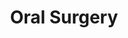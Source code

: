---
templateKey: specialties-page
language: en
title: Oral Surgery
redirects: /especialidades/cirugia-bucal/

# Hero Section
hero:
  display: true
  type: default
  image: /img/hero-oral-surgery.jpg
  parallax: false
  title: >
    <span class="bebas" style="font-family:Bebas Neue Bold;color:white;font-weight:lighter">Oral Surgery</span>
  indicator: false
  halfSize: true

# Heading Section
specialtiesHeading:
  display: true
  img: /img/icon-oral-surgery.jpg
  content: Avoid pain, complications and bad times. A true surgeon will be able to carry out a clean, safe, fast and accurate intervention, with hardly any postoperative sequel.

# Aside section
paragraphSection:
  body: >
    <p>Although the mouth represents a small and limited region of the human body, <b>a large number of congenital and/or acquired pathological entities that require elective surgical treatment can be presented in it. </b> Among the most common of those that are treated in our clinic, we can mention the extraction of the included third molars  <em>(wisdom teeth)</em>, simple, complex and multiple dental extractions, placement of DENTAL IMPLANTS, phrenilectomies, apicectomies and periapical surgeries, excision and biopsy of minor oral lesions and dentigerous cysts; among others.</p>
    
    <p><b>Usually all these procedures are performed under local anesthesia,</b> however, they are occasionally executed in conjunction with an Anesthesiologist under CONSCIOUS SEDATION, especially in excessively nervous patients or with any physical or emotional commitment. <b>Its objective is to get people into a state of tranquility and deep relaxation during the clinical act.</b></p>
    
    <p><b>Although the purpose of the intervention may vary, the techniques used are always very similar, </b>  and involve, prior anesthesia, the gum incision, its detachment to a greater or lesser extent, the removal of pathological or excessive tissues, placement of implants or biocompatible grafts, and finally; the closure and suture of the wound. It will always be essential, for the final success of the procedure, that the operator knows in detail the specific function and clinical application of the numerous surgical instruments of DIERESIS, EXERESIS and SYNTHESIS.</p>
    
    <p><b>Oral surgery is science, art and skill, </b> and although it is governed by the same principles of General surgery, it has its own peculiarities that emanate from the anatomical area to be treated. Not in vain, <b>it is the oldest Specialty of Dentistry.</b></p> 
  image: /img/aside-oral-surgery.jpg

# Quote Section
quote:
  title: ''
  body: >
    As a general rule, extractions of ectopic, including or semi-erupted third molars, are easier to perform in patients under 25 years old, before their roots have fully developed.
  author: Dr. Castor José Garabán Povea 
  footer:
    position: Oral Surgeon
    clinic: DENTAL VIP, Especialidades Odontológicas s.c.

# Parallax Section
plainParallax:
  image: /img/parallax-oral-surgery.jpg

# Faq Section
faq:
  title:  Frequently Asked Questions
  blocks:
    - questions: 
      - question: Why choose a Specialist in Oral Surgery? 
        answer: >
          <p>Because he is a broad connoisseur of oral anatomy and pathology, because he exercises great mastery over contemporary medical-surgical principles and because he possesses great skill and dexterity on handling the most innovative clinical techniques of the Specialty, qualities that confer him the level of expert in the matter.</p>
      - question: Are surgical acts performed in the mouth very painful?
        answer: >
          <p>The evolution that Dentistry has experienced in recent decades allows us to affirm that, under normal conditions, the discomfort associated with any surgical act is truly small. Although all oral surgery procedures are essentially invasive, the reality is that the postoperative period is perfectly controllable. The application of an effective anesthetic technique, of a controlled surgical act and the adoption of an adequate postoperative protocol, will minimize the risk and the possibility of pain, infection and inflammation of the affected area.</p>
      - question: Is it necessary to undergo to blood tests before an intervention? 
        answer: >
          <p>Although surgical complications are extremely rare in young and apparently healthy patients, it will never hurt to have a preoperative hematological profile that evaluates the ability of blood coagulation and tissue scarring. So a blood test will be routine as a prerequisite to the intervention.</p>
      - question: Should the patient go on an empty stomach?
        answer: >
          <p>Conversely. If the procedure is going to be performed under local anesthesia, we should always avoid it. Fasting is only necessary in cases of general anesthesia.</p>
      - question: What others preoperative cares are recommended?
        answer: >
          <p>We generally suggest using fresh and light clothes during the procedure, brushing your teeth, gums and mucous membranes before the intervention and having an adult companion who can provide you the necessary support.</p>

      - question: For an oral surgery, could you give me general anesthesia? 
        answer: >
          <p>Only in cases of major surgery such as orthognathic and maxillofacial. Due to its great effectiveness, safety and almost absolute absence of side effects, local trunk or infiltrative anesthesia is the one of choice for minor oral surgery interventions in outpatient settings. Conscious sedation with benzodiazepine derivatives is the best option for special or excessively apprehensive people, however, it requires the participation of an Anesthesiologist.</p>
      - question: What is an atraumatic extraction and what is its importance? 
        answer: >
          <p>Atraumatic surgical methods for tooth extraction aim to preserve intact the bone that surrounds the tooth root. This work philosophy is based on a set of very well defined principles and an instruments specially designed to preserve the alveolus and its bone crest, thus favoring the subsequent placement of dental implants. In oral implantology the bone is pure gold, and if there is bone, we have to take care of it.</p>
      - question: When removing a tooth, can an implant be placed immediately?
        answer: >
          <p>Sometimes yes, sometimes no. The immediate implants are inserted in the same surgical act in which the extractions of the teeth to be replaced are performed. Although they are very desirable and offer great advantages, they cannot be placed in the presence of extensive apical lesions and/or active periodontal pathology.</p>
      - question: Is it always necessary to extract the third molars or wisdom teeth? 
        answer: >
          <p>Definitely not. They should be removed when they are unable to erupt due to lack of space and remain included, when generate pain or chronic discomfort, when erupt in a bad position, when interfere with occlusion or bite or when they suffer carious lesions of considerable extent.</p>
      - question: What are included teeth?
        answer: >
          <p>
          Dental inclusion is a developmental disorder in which a given tooth, come the normal time of its eruption remains inside the tissues of the oral cavity <em>(alveolar bone and oral mucosa)</em>. The teeth that most frequently suffer from this situation are the third molars, mainly those of the lower jaw. The diagnosis of the inclusion of a tooth can only be made using radiological examinations, usually a panoramic dental x-ray.</p>
    - questions:

      - question: Should they always be extracted? 
        answer: >
          <p>Yes, in the vast majority of cases, however, there is no general rule for making the decision. The different criteria must be evaluated in each particular clinical situation, weighing thoroughly the risks and benefits of the intervention.</p>
      - question: What is a phrenilectomy or frenectomy? 
        answer: >
          <p>It consists of a small operation in which the lingual or labial frenulum is repositioned so that it does not interfere with the correct position of the teeth and/or tongue mobility. Very low or very fibrous labial insertions generate pressure and unsightly spaces between the central incisors <em>(diastemas)</em>. Abnormal lingual insertions cause serious phonetic and diction alterations.</p>
      - question: Are cysts and tumors of the oral cavity very common? 
        answer: >
          <p>Fortunately they are pathologies of very low prevalence. However, once its existence is detected, it is imperative to study the case and immediately determine the therapeutic behavior to be implemented. </p>
      - question: What is a biopsy and what is it done for?  
        answer: >
          <p>It is a microscopic study of a piece of tissue or a portion of organic liquid that is extracted from a living being. Some biopsies involve the removal of a small amount of tissue with a needle, while others include surgical removal of the entire lesion. Usually, a biopsy is performed for the screening of oral cancer or for the diagnosis of ulcers, erosions and blisters that does not show evidence of healing within 5 to 10 days, rapidly growing nodules, black lesions, white lesions, red lesions with suspected erythroplasia, lesions without a definite diagnosis, and in some cases; for the study of infectious fungal and bacterial diseases. </p>
      - question: What is an apicectomy? 
        answer: >
          <p>Apicectomy is a surgical procedure whose objective is to eliminate the apex <em>(end)</em> of the root of a tooth to solve a localized infectious process of endodontic origin. This type of surgery is performed only if other more conservative treatments such as conventional endodontics have failed, if it is impossible to access the apex of the root, if there are false ducts in the affected tooth, or when inside it, has fractured some instrument of intraradicular use. </p>

      - question: When are bone grafts indicated?
        answer: >
          <p>Usually in cases of advanced periodontal disease and in cases where the quantity and quality of the recipient bone are not favorable for the placement of dental implants. Although there are several types of grafts, a mixed technique is usually executed. Autologous bone taken from the same patient <em>(autograft)</em> and lyophilized bone of animal origin <em>(xenograft)</em> are usually placed at the same time.</p>
      - question: Is inflammation normal after an oral surgery procedure? 
        answer: >
          <p>It is natural to experience some swelling after any surgery. A surgical cut in the skin or mucosa, also called incision, is a form of aggression to the organism. The body's natural response to an injury of this type is the inflammatory process, which, as we know, occurs with increased volume. However, if the inflammation becomes exaggerated, contact your Specialist immediately.</p>
      - question: Is it necessary to take antibiotics, analgesics and anti-inflammatories? 
        answer: >
          <p>Depends on the situation. Simple procedures rarely require postoperative medication, however, more complex interventions do. We generally prescribe a broad-spectrum antibiotic and a non-steroidal anti-inflammatory analgesic <em>(NSAID)</em>.</p>
      - question: In case of bleeding, what is the behavior to follow? 
        answer: >
          <p>It is normal to suffer slight bleeding during the first 24 hours. If this bleeding is more intense <em>(hemorrhage)</em>, then one or more gauze should be folded, placed on the wound and compressed by biting gently with the opposing teeth until the blood stops. If it is necessary to place more gauzes, never remove the first ones, apply new ones on these. Place ice and avoid to lying down. If the problem persists, contact your Specialist immediately.</p>
      - question: How long should the sutures remain in the mouth? 
        answer: >
          <p>It all depends on the case and extent of the procedure. As a general rule, a period of between 7 and 10 days is sufficient, however, it could be extended for a longer time. At present it is very common to use resorbable sutures that, for being biodegradable, do not require a second clinical intervention for their removal.</p>

# Clinic Cases
clinicCases:
  title: Oral Surgery - Clinic Cases
  items:
    - image: /img/clinic-cases-oral-surgery-en-01-thumb.jpg
      title: > 
        <h6>EXPOSURE OF DENTAL IMPLANTS</h6>
    - image: /img/clinic-cases-oral-surgery-en-02-thumb.jpg
      title: >
        <h6>LOWER THIRD MOLAR EXTRACTION</h6>
    - image: /img/clinic-cases-oral-surgery-en-03-thumb.jpg
      title: >
        <h6>TOOTH EXTRACTION, BONE GRAFT AND IMMEDIATE IMPLANT</h6>
    - image: /img/clinic-cases-oral-surgery-en-04-thumb.jpg
      title: >
        <h6>MULTIPLE EXODONTICS</h6>
    - image: /img/clinic-cases-oral-surgery-en-05-thumb.jpg
      title: >
        <h6>FRENECTOMY</h6>
    - image: /img/clinic-cases-oral-surgery-en-06-thumb.jpg
      title: >
        <h6>ALVEOLAR REGENERATION WITH AUTOLOGOUS BONE</h6>
    - image: /img/clinic-cases-oral-surgery-en-07-thumb.jpg
      title: >
        <h6>IMPACTED CANINE EXPOSURE</h6>
    - image: /img/clinic-cases-oral-surgery-en-08-thumb.jpg
      title: >
        <h6>Sinus Lift </h6>
    - image: /img/clinic-cases-oral-surgery-en-09-thumb.jpg
      title: >
        <h6>EXCISIONAL BIOPSY</h6>
    - image: /img/clinic-cases-oral-surgery-en-10-thumb.jpg
      title: >
        <h6>APICECTOMY </h6>
    - image: /img/clinic-cases-oral-surgery-en-11-thumb.jpg 
      title: >
        <h6>PLATELET-RICH FIBRIN <em><em>(PRF)</em> IN IMPLANT DENTISTRY</h6>
    - image: /img/clinic-cases-oral-surgery-en-12-thumb.jpg
      title: >
        <h6>MANDIBULAR TORUS REMOVAL </h6>
    - image: /img/clinic-cases-oral-surgery-en-13-thumb.jpg
      title: >
        <h6>MAXILLARY SINUS AUGMENTATION AND DENTAL IMPLANTS </h6>
    - image: /img/clinic-cases-oral-surgery-en-14-thumb.jpg
      title: >
        <h6>GUIDED TISSUE REGENERATION </h6>
    - image: /img/clinic-cases-oral-surgery-en-15-thumb.jpg
      title: >
        <h6>VESTIBULAR BONE BOARD RESTORATION</h6>
    - image: /img/clinic-cases-oral-surgery-en-16-thumb.jpg
      title: >
        <h6>ROOTS SIMPLE EXTRACTION</h6>
    - image: /img/clinic-cases-oral-surgery-en-17-thumb.jpg
      title: >
        <h6>SURGICAL RESECTION OF FIBROMATOUS LESION</h6>
    - image: /img/clinic-cases-oral-surgery-en-18-thumb.jpg
      title: >
        <h6>HEALING CAP</h6>
    - image: /img/clinic-cases-oral-surgery-en-19-thumb.jpg
      title: >
        <h6>CORTICOTOMY FOR EXPANSION OF RESIDUAL RIDGE</h6>
    - image: /img/clinic-cases-oral-surgery-en-20-thumb.jpg
      title: >
        <h6>UPPER THIRD MOLAR ODONTECTOMY</h6>
    - image: /img/clinic-cases-oral-surgery-en-21-thumb.jpg
      title: >
        <h6>MAXILLARY FIRST MOLAR EXTRACTION </h6>
  lightbox:
    placeholder: ''
    type: ''
    images: 
      - image: /img/clinic-cases-oral-surgery-en-01.jpg
      - image: /img/clinic-cases-oral-surgery-en-02.jpg
      - image: /img/clinic-cases-oral-surgery-en-03.jpg
      - image: /img/clinic-cases-oral-surgery-en-04.jpg
      - image: /img/clinic-cases-oral-surgery-en-05.jpg
      - image: /img/clinic-cases-oral-surgery-en-06.jpg
      - image: /img/clinic-cases-oral-surgery-en-07.jpg
      - image: /img/clinic-cases-oral-surgery-en-08.jpg
      - image: /img/clinic-cases-oral-surgery-en-09.jpg
      - image: /img/clinic-cases-oral-surgery-en-10.jpg
      - image: /img/clinic-cases-oral-surgery-en-11.jpg
      - image: /img/clinic-cases-oral-surgery-en-12.jpg
      - image: /img/clinic-cases-oral-surgery-en-13.jpg
      - image: /img/clinic-cases-oral-surgery-en-14.jpg
      - image: /img/clinic-cases-oral-surgery-en-15.jpg
      - image: /img/clinic-cases-oral-surgery-en-16.jpg
      - image: /img/clinic-cases-oral-surgery-en-17.jpg
      - image: /img/clinic-cases-oral-surgery-en-18.jpg
      - image: /img/clinic-cases-oral-surgery-en-19.jpg
      - image: /img/clinic-cases-oral-surgery-en-20.jpg
      - image: /img/clinic-cases-oral-surgery-en-21.jpg
# Responsive Aside Paragraphs
asides:
  display: false
  sections:
    - align: right
      title: >
        <h3>''</h3>
      content: >
        <p>''</p>
      image: /img/professionals-dr-castor-jose-garaban-povea.png
      footer:
        display: true
        image:
          src: /img/professionals-dr-castor-jose-garaban-povea-studies.jpg
          display: true
        button:
          text: ''
          to: ''
          display: false
  
# Testimonial Section (!?? Crear imagen de photoshop para esto en landscape)
lightQuote:
  color: '#fff'
  display: true
  img:
    ld: /img/quotes-oral-surgery.jpg
    pt: /img/quotes-oral-surgery-portrait-en.jpg
  content: I WAS SUBMITTED TO SEVERAL EXTRACTIONS AND TWO BONE GRAFTS AS PREVIOUS PREPARATION TO DENTAL IMPLANTS PLACEMENT, AND TRULY, I CAN'T GO BETTER WITH DR.GARABÁN. HE IS VERY SUBTLE IN HIS WORK AND HIS GREAT SKILL AND PROFESSIONAL EXPERIENCE ARE PERCEIVED IMMEDIATELY. "

# Contact Form
form:
  title: Consult Us Right Now!
  img: /img/parallax-form-specialties.png

# Procedures Section
procedures:
  display: true
  title: Give your Health the Value It Deserves!
  procedures:
    - title: Facilities
      to: /en/the-clinic/facilities/
      img: /img/procedures-facilities.jpg
    - title: Technology
      to: /en/the-clinic/technology/
      img: /img/procedures-technology.jpg
    - title: Professional Staff
      to:  /en/professional-staff/
      img: /img/procedures-professionals.png
---